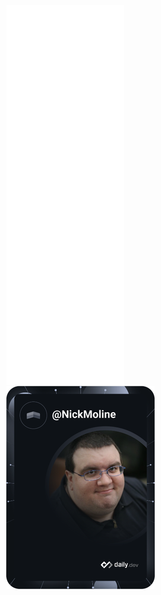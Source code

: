 ![Metrics](https://github.com/nickmoline/nickmoline/blob/main/github-metrics.svg)
<a href="https://app.daily.dev/NickMoline"><img src="https://github.com/nickmoline/nickmoline/blob/main/devcard.svg" width="400" alt="Nick Moline's Dev Card"/></a>
